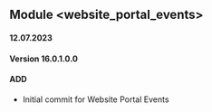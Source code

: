 ## Module <website_portal_events>
#### 12.07.2023
#### Version 16.0.1.0.0
#### ADD
- Initial commit for Website Portal Events
